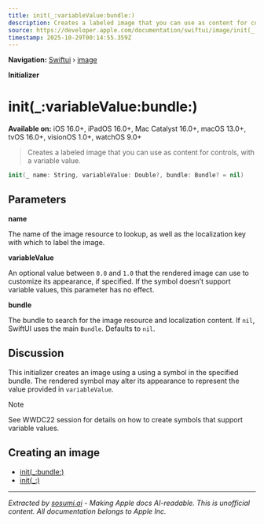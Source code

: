 ```yaml
---
title: init(_:variableValue:bundle:)
description: Creates a labeled image that you can use as content for controls, with a variable value.
source: https://developer.apple.com/documentation/swiftui/image/init(_:variablevalue:bundle:)
timestamp: 2025-10-29T00:14:55.359Z
---
```


**Navigation:** [Swiftui](/documentation/swiftui) › [image](/documentation/swiftui/image)

**Initializer**

# init(_:variableValue:bundle:)

**Available on:** iOS 16.0+, iPadOS 16.0+, Mac Catalyst 16.0+, macOS 13.0+, tvOS 16.0+, visionOS 1.0+, watchOS 9.0+

> Creates a labeled image that you can use as content for controls, with a variable value.

```swift
init(_ name: String, variableValue: Double?, bundle: Bundle? = nil)
```

## Parameters

**name**

The name of the image resource to lookup, as well as the localization key with which to label the image.



**variableValue**

An optional value between `0.0` and `1.0` that the rendered image can use to customize its appearance, if specified. If the symbol doesn’t support variable values, this parameter has no effect.



**bundle**

The bundle to search for the image resource and localization content. If `nil`, SwiftUI uses the main `Bundle`. Defaults to `nil`.



## Discussion

This initializer creates an image using a using a symbol in the specified bundle. The rendered symbol may alter its appearance to represent the value provided in `variableValue`.

> [!NOTE]
> See WWDC22 session [](https://developer.apple.com/wwdc22/10158/) for details on how to create symbols that support variable values.

## Creating an image

- [init(_:bundle:)](/documentation/swiftui/image/init(_:bundle:))
- [init(_:)](/documentation/swiftui/image/init(_:))

---

*Extracted by [sosumi.ai](https://sosumi.ai) - Making Apple docs AI-readable.*
*This is unofficial content. All documentation belongs to Apple Inc.*
